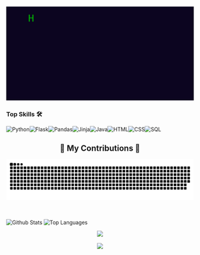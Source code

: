 <p align="center">
  <img src="https://github.com/aryanahamed/aryanahamed/raw/main/messagif.gif" alt="Hi, I am Aryan. I'm a Programmer. Undergrad in Applied Computer Science and AI at Sapienza University of Rome.">
</p>

### Top Skills 🛠️
![Python](https://img.shields.io/badge/python-3670A0?style=for-the-badge&logo=python&logoColor=ffdd54)![Flask](https://img.shields.io/badge/Flask-000000?style=for-the-badge&logo=Flask&logoColor=white)![Pandas](https://img.shields.io/badge/-Pandas-150458?style=for-the-badge&logo=pandas)![Jinja](https://img.shields.io/static/v1?style=for-the-badge&message=Jinja&color=B41717&logo=Jinja&logoColor=FFFFFF&label=)![Java](https://img.shields.io/badge/Java-ED8B00?style=for-the-badge&logo=openjdk&logoColor=white)![HTML](https://shields.io/badge/HTML-f06529?style=for-the-badge&logo=html5&logoColor=white&labelColor=f06529)![CSS](https://img.shields.io/badge/CSS-239120?&style=for-the-badge&logo=css3&logoColor=white)![SQL](https://img.shields.io/badge/-SQL-000?&style=for-the-badge&logo=MySQL&logoColor=4479A1)


<div align="center">
  <h2>🐍 My Contributions 🐍</h2>
  <img alt="snake eating my contributions" src="https://raw.githubusercontent.com/aryanahamed/aryanahamed/output/github-contribution-grid-snake-dark.svg" />
  <br/><br/><br/>
</div>

![Github Stats](https://github-readme-stats.vercel.app/api?username=aryanahamed&show_icons=true&hide_border=true&theme=dark)
![Top Languages](https://github-readme-stats.vercel.app/api/top-langs/?username=aryanahamed&layout=compact&theme=dark&hide_border=true)

<div align="center">
  <a href="https://spotify-github-profile.kittinanx.com/api/view?uid=oqmuzodvtdx4qsdw1j6ch1pjt&redirect=true">
    <img src="https://spotify-github-profile.kittinanx.com/api/view?uid=oqmuzodvtdx4qsdw1j6ch1pjt&cover_image=true&theme=novatorem&show_offline=false&background_color=1d212b&interchange=false&bar_color=32bad2&bar_color_cover=true" />
  </a>
</div>

<div align="center">
  
  ![](https://komarev.com/ghpvc/?username=aryanahamed&color=green)
</div>



